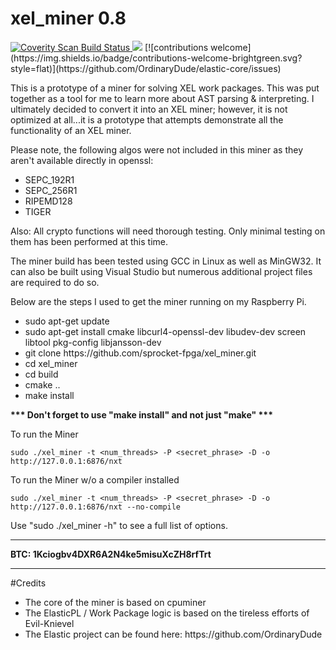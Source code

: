 # xel_miner 0.8

<a href="https://scan.coverity.com/projects/ordinarydude-xel_miner">
  <img alt="Coverity Scan Build Status"
       src="https://scan.coverity.com/projects/10948/badge.svg"/>
</a>  <img src="https://travis-ci.org/OrdinaryDude/xel_miner.svg?branch=master"/> [![contributions welcome](https://img.shields.io/badge/contributions-welcome-brightgreen.svg?style=flat)](https://github.com/OrdinaryDude/elastic-core/issues)


This is a prototype of a miner for solving XEL work packages.  This was put together as a tool for me to learn more about AST parsing & interpreting. I ultimately decided to convert it into an XEL miner; however, it is not optimized at all...it is a prototype that attempts demonstrate all the functionality of an XEL miner.

Please note, the following algos were not included in this miner as they aren't available directly in openssl:

<ul>
<li>SEPC_192R1</li>
<li>SEPC_256R1</li>
<li>RIPEMD128</li>
<li>TIGER</li>
</ul>

Also:  All crypto functions will need thorough testing.  Only minimal testing on them has been performed at this time.

The miner build has been tested using GCC in Linux as well as MinGW32.  It can also be built using Visual Studio but numerous additional project files are required to do so.

Below are the steps I used to get the miner running on my Raspberry Pi.
<ul>
<li>sudo apt-get update</li>
<li>sudo apt-get install cmake libcurl4-openssl-dev libudev-dev screen libtool pkg-config libjansson-dev</li>
<li>git clone https://github.com/sprocket-fpga/xel_miner.git</li>
<li>cd xel_miner</li>
<li>cd build</li>
<li>cmake ..</li>
<li>make install</li>
</ul>

<b>*** Don't forget to use "make install" and not just "make" ***</b>

To run the Miner

    sudo ./xel_miner -t <num_threads> -P <secret_phrase> -D -o http://127.0.0.1:6876/nxt

To run the Miner w/o a compiler installed

    sudo ./xel_miner -t <num_threads> -P <secret_phrase> -D -o http://127.0.0.1:6876/nxt --no-compile

Use "sudo ./xel_miner -h" to see a full list of options.

________________________________________________________________________________________________
<b>BTC:   1Kciogbv4DXR6A2N4ke5misuXcZH8rfTrt</b>
________________________________________________________________________________________________

#Credits
<ul>
<li>The core of the miner is based on cpuminer</li>
<li>The ElasticPL / Work Package logic is based on the tireless efforts of Evil-Knievel</li>
<li>The Elastic project can be found here: https://github.com/OrdinaryDude</li>
</ul>
